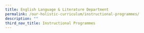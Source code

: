 ```yaml
---
title: English Language & Literature Department
permalink: /our-holistic-curriculum/instructional-programmes/
description: ""
third_nav_title: Instructional Programmes
---
```


